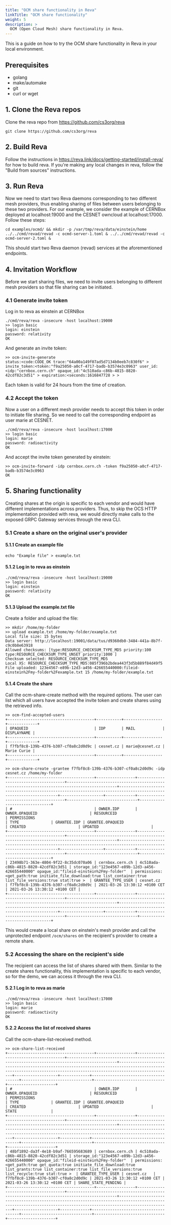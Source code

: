 ```yaml
---
title: "OCM share functionality in Reva"
linkTitle: "OCM share functionality"
weight: 5
description: >
  OCM (Open Cloud Mesh) share functionality in Reva.
---
```


This is a guide on how to try the OCM share functionality in Reva in your local environment.

## Prerequisites
* golang
* make/automake
* git
* curl or wget

## 1. Clone the Reva repos
Clone the reva repo from https://github.com/cs3org/reva

```
git clone https://github.com/cs3org/reva
```

## 2. Build Reva
Follow the instructions in https://reva.link/docs/getting-started/install-reva/ for how to build reva. If you're making any local changes in reva, follow the "Build from sources" instructions.

## 3. Run Reva
Now we need to start two Reva daemons corresponding to two different mesh providers, thus enabling sharing of files between users belonging to these two providers. For our example,  we consider the example of CERNBox deployed at localhost:19000 and the CESNET owncloud at localhost:17000. Follow these steps:

```
cd examples/ocmd/ && mkdir -p /var/tmp/reva/data/einstein/home
../../cmd/revad/revad -c ocmd-server-1.toml & ../../cmd/revad/revad -c ocmd-server-2.toml &
```

This should start two Reva daemon (revad) services at the aforementioned endpoints.

## 4. Invitation Workflow
Before we start sharing files, we need to invite users belonging to different mesh providers so that file sharing can be initiated.
### 4.1 Generate invite token
Log in to reva as einstein at CERNBox

```
./cmd/reva/reva -insecure -host localhost:19000
>> login basic
login: einstein
password: relativity
OK
```

And generate an invite token:
```
>> ocm-invite-generate
status:<code:CODE_OK trace:"64a00a149f07ad5d7134b0eeb7c830f6" > invite_token:<token:"f9a25050-a0cf-4717-badb-b3574e3c0963" user_id:<idp:"cernbox.cern.ch" opaque_id:"4c510ada-c86b-4815-8820-42cdf82c3d51" > expiration:<seconds:1616847728 > >
```

Each token is valid for 24 hours from the time of creation.

### 4.2 Accept the token
Now a user on a different mesh provider needs to accept this token in order to initiate file sharing. So we need to call the corresponding endpoint as user marie at CESNET.

```
./cmd/reva/reva -insecure -host localhost:17000
>> login basic
login: marie
password: radioactivity
OK
```

And accept the invite token generated by einstein:
```
>> ocm-invite-forward -idp cernbox.cern.ch -token f9a25050-a0cf-4717-badb-b3574e3c0963
OK
```

## 5. Sharing functionality
Creating shares at the origin is specific to each vendor and would have different implementations across providers. Thus, to skip the OCS HTTP implementation provided with reva, we would directly make calls to the exposed GRPC Gateway services through the reva CLI.
### 5.1 Create a share on the original user's provider
#### 5.1.1 Create an example file
```
echo "Example file" > example.txt
```

#### 5.1.2 Log in to reva as einstein

```
./cmd/reva/reva -insecure -host localhost:19000
>> login basic
login: einstein
password: relativity
OK
```

#### 5.1.3 Upload the example.txt file
Create a folder and upload the file:

```
>> mkdir /home/my-folder
>> upload example.txt /home/my-folder/example.txt
Local file size: 15 bytes
Data server: http://localhost:19001/data/tus/d9360db0-3484-441a-8b7f-c9c0b8e63918
Allowed checksums: [type:RESOURCE_CHECKSUM_TYPE_MD5 priority:100  type:RESOURCE_CHECKSUM_TYPE_UNSET priority:1000 ]
Checksum selected: RESOURCE_CHECKSUM_TYPE_MD5
Local XS: RESOURCE_CHECKSUM_TYPE_MD5:085f396b2bdea443f3d5b889f84d49f5
File uploaded: 123e4567-e89b-12d3-a456-426655440000:fileid-einstein%2Fmy-folder%2Fexample.txt 15 /home/my-folder/example.txt
```

#### 5.1.4 Create the share
Call the ocm-share-create method with the required options. The user can list which all users have accepted the invite token and create shares using the retrieved info.
```
>> ocm-find-accepted-users
+--------------------------------------+-----------+-----------------+-------------+
| OPAQUEID                             | IDP       | MAIL            | DISPLAYNAME |
+--------------------------------------+-----------+-----------------+-------------+
| f7fbf8c8-139b-4376-b307-cf0a8c2d0d9c | cesnet.cz | marie@cesnet.cz | Marie Curie |
+--------------------------------------+-----------+-----------------+-------------+

>> ocm-share-create -grantee f7fbf8c8-139b-4376-b307-cf0a8c2d0d9c -idp cesnet.cz /home/my-folder
+--------------------------------------+-----------------+--------------------------------------+--------------------------------------------------------------------------------------------+-----------------------------------------------------------------------------------------------------------------+-------------------+-------------+--------------------------------------+-------------------------------+-------------------------------+
| #                                    | OWNER.IDP       | OWNER.OPAQUEID                       | RESOURCEID                                                                                 | PERMISSIONS                                                                                                     | TYPE              | GRANTEE.IDP | GRANTEE.OPAQUEID                     | CREATED                       | UPDATED                       |
+--------------------------------------+-----------------+--------------------------------------+--------------------------------------------------------------------------------------------+-----------------------------------------------------------------------------------------------------------------+-------------------+-------------+--------------------------------------+-------------------------------+-------------------------------+
| 23498b71-363e-4804-9f22-8c35dc070a06 | cernbox.cern.ch | 4c510ada-c86b-4815-8820-42cdf82c3d51 | storage_id:"123e4567-e89b-12d3-a456-426655440000" opaque_id:"fileid-einstein%2Fmy-folder"  | permissions:<get_path:true initiate_file_download:true list_container:true list_file_versions:true stat:true >  | GRANTEE_TYPE_USER | cesnet.cz   | f7fbf8c8-139b-4376-b307-cf0a8c2d0d9c | 2021-03-26 13:30:12 +0100 CET | 2021-03-26 13:30:12 +0100 CET |
+--------------------------------------+-----------------+--------------------------------------+--------------------------------------------------------------------------------------------+-----------------------------------------------------------------------------------------------------------------+-------------------+-------------+--------------------------------------+-------------------------------+-------------------------------+

```
This would create a local share on einstein's mesh provider and call the unprotected endpoint `/ocm/shares` on the recipient's provider to create a remote share.

### 5.2 Accessing the share on the recipient's side
The recipient can access the list of shares shared with them. Similar to the create shares functionality, this implementation is specific to each vendor, so for the demo, we can access it through the reva CLI.

#### 5.2.1 Log in to reva as marie
```
./cmd/reva/reva -insecure -host localhost:17000
>> login basic
login: marie
password: radioactivity
OK
```

#### 5.2.2 Access the list of received shares
Call the ocm-share-list-received method.
```
>> ocm-share-list-received
+--------------------------------------+-----------------+--------------------------------------+--------------------------------------------------------------------------------------------+-------------------------------------------------------------------------------------------------------------------------------------------------------------------+-------------------+-------------+--------------------------------------+-------------------------------+-------------------------------+---------------------+
| #                                    | OWNER.IDP       | OWNER.OPAQUEID                       | RESOURCEID                                                                                 | PERMISSIONS                                                                                                                                                       | TYPE              | GRANTEE.IDP | GRANTEE.OPAQUEID                     | CREATED                       | UPDATED                       | STATE               |
+--------------------------------------+-----------------+--------------------------------------+--------------------------------------------------------------------------------------------+-------------------------------------------------------------------------------------------------------------------------------------------------------------------+-------------------+-------------+--------------------------------------+-------------------------------+-------------------------------+---------------------+
| 48bf1892-da3f-4e18-b9af-766595683689 | cernbox.cern.ch | 4c510ada-c86b-4815-8820-42cdf82c3d51 | storage_id:"123e4567-e89b-12d3-a456-426655440000" opaque_id:"fileid-einstein%2Fmy-folder"  | permissions:<get_path:true get_quota:true initiate_file_download:true list_grants:true list_container:true list_file_versions:true list_recycle:true stat:true >  | GRANTEE_TYPE_USER | cesnet.cz   | f7fbf8c8-139b-4376-b307-cf0a8c2d0d9c | 2021-03-26 13:30:12 +0100 CET | 2021-03-26 13:30:12 +0100 CET | SHARE_STATE_PENDING |
+--------------------------------------+-----------------+--------------------------------------+--------------------------------------------------------------------------------------------+-------------------------------------------------------------------------------------------------------------------------------------------------------------------+-------------------+-------------+--------------------------------------+-------------------------------+-------------------------------+---------------------+
```

